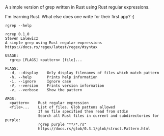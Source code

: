 A simple version of grep written in Rust using Rust regular expressions.

I'm learning Rust. What else does one write for their first app? :)

    rgrep --help

    rgrep 0.1.0  
    Steven Lalewicz  
    A simple grep using Rust regular expressions  
    https://docs.rs/regex/latest/regex/#syntax  
    
    USAGE:  
      rgrep [FLAGS] <pattern> [file]...  
   
    FLAGS:  
      -d, --display    Only display filenames of files which match pattern  
      -h, --help       Prints help information  
      -i, --ignore     Ignore case  
      -V, --version    Prints version information  
      -v, --verbose    Show the pattern  
    
    ARGS:  
      <pattern>    Rust regular expression  
      <file>...    List of files. Glob pattens allowed  
                   If no file specified then read from stdin  
                   Search all Rust files in current and subdirectories for purple:  
                   rgrep purple "**/*.rs"  
                   https://docs.rs/glob/0.3.1/glob/struct.Pattern.html  
    
